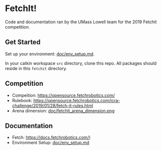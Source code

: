 # FetchIt!

Code and documentation ran by the UMass Lowell team for the 2019  Fetchit competition.

## Get Started

Set up your environment: [doc/env_setup.md](doc/env_setup.md).

In your catkin workspace `src` directory, clone this repo. All packages should reside in this `fetchit` directory.

## Competition

- Compeition: https://opensource.fetchrobotics.com/
- Rulebook: https://opensource.fetchrobotics.com/icra-challenge/2019/01/28/fetch-it-rules.html
- Arena dimension: [doc/fetchit_arena_dimension.png](doc/fetchit_arena_dimension.png)

## Documentation

- Fetch: https://docs.fetchrobotics.com/)
- Environment Setup: [doc/env_setup.md](doc/env_setup.md)
